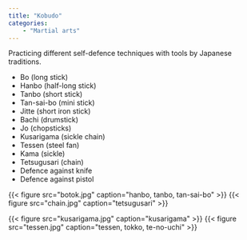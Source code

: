 ```yaml
---
title: "Kobudo"
categories:
    - "Martial arts"
---
```


Practicing different self-defence techniques with tools by Japanese traditions.

- Bo (long stick)
- Hanbo (half-long stick)
- Tanbo (short stick)
- Tan-sai-bo (mini stick)
- Jitte (short iron stick)
- Bachi (drumstick)
- Jo (chopsticks)
- Kusarigama (sickle chain)
- Tessen (steel fan)
- Kama (sickle)
- Tetsugusari (chain)
- Defence against knife
- Defence against pistol


{{< figure src="botok.jpg" caption="hanbo, tanbo, tan-sai-bo" >}}
{{< figure src="chain.jpg" caption="tetsugusari" >}}

{{< figure src="kusarigama.jpg" caption="kusarigama" >}}
{{< figure src="tessen.jpg" caption="tessen, tokko, te-no-uchi" >}}
